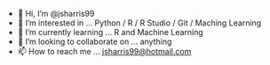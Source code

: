 - 👋 Hi, I’m @jsharris99
- 👀 I’m interested in ... Python / R / R Studio / Git / Maching Learning
- 🌱 I’m currently learning ... R and Machine Learning
- 💞️ I’m looking to collaborate on ... anything
- 📫 How to reach me ... jsharris99@hotmail.com

<!---
jsharris99/jsharris99 is a ✨ special ✨ repository because its `README.md` (this file) appears on your GitHub profile.
You can click the Preview link to take a look at your changes.
--->
